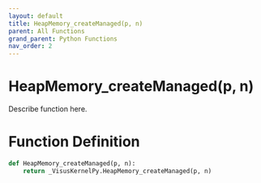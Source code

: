 ```yaml
---
layout: default
title: HeapMemory_createManaged(p, n)
parent: All Functions
grand_parent: Python Functions
nav_order: 2
---
```


# HeapMemory_createManaged(p, n)

Describe function here.

# Function Definition

```python
def HeapMemory_createManaged(p, n):
    return _VisusKernelPy.HeapMemory_createManaged(p, n)
```